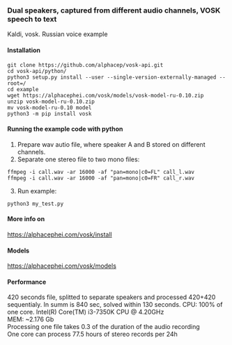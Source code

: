 ### Dual speakers, captured from different audio channels, VOSK speech to text
Kaldi, vosk. Russian voice example   
#### Installation
```python3 -m pip install vosk   
git clone https://github.com/alphacep/vosk-api.git   
cd vosk-api/python/   
python3 setup.py install --user --single-version-externally-managed --root=/   
cd example   
wget https://alphacephei.com/vosk/models/vosk-model-ru-0.10.zip   
unzip vosk-model-ru-0.10.zip   
mv vosk-model-ru-0.10 model  
python3 -m pip install vosk
```  

#### Running the example code with python
1. Prepare wav autio file, where speaker A and B stored on different channels.   
2. Separate one stereo file to two mono files:   
```
ffmpeg -i call.wav -ar 16000 -af "pan=mono|c0=FL" call_l.wav   
ffmpeg -i call.wav -ar 16000 -af "pan=mono|c0=FR" call_r.wav
```
3. Run example:
```
python3 my_test.py
```

#### More info on   
https://alphacephei.com/vosk/install   
#### Models   
https://alphacephei.com/vosk/models
#### Performance
420 seconds file, splitted to separate speakers and processed 420+420 sequentialy. In summ is 840 sec, solved within 130 seconds.
CPU: 100% of one core. Intel(R) Core(TM) i3-7350K CPU @ 4.20GHz   
MEM: ~2.176 Gb   
Processing one file takes 0.3 of the duration of the audio recording   
One core can process 77.5 hours of stereo records per 24h
